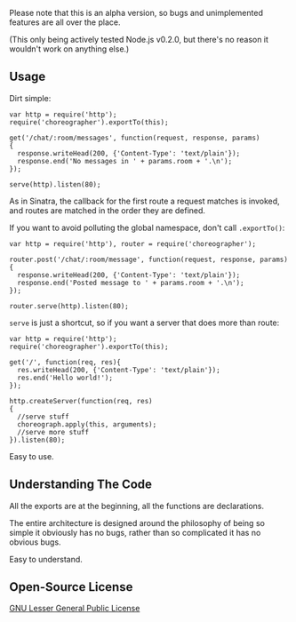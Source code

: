 Please note that this is an alpha version, so bugs and unimplemented features
are all over the place.

(This only being actively tested Node.js v0.2.0, but there's no reason it
wouldn't work on anything else.)

Usage
-----

Dirt simple:

    var http = require('http');
    require('choreographer').exportTo(this);
    
    get('/chat/:room/messages', function(request, response, params)
    {
      response.writeHead(200, {'Content-Type': 'text/plain'});
      response.end('No messages in ' + params.room + '.\n');
    });
    
    serve(http).listen(80);

As in Sinatra, the callback for the first route a request matches is invoked,
and routes are matched in the order they are defined.

If you want to avoid polluting the global namespace, don't call `.exportTo()`:

    var http = require('http'), router = require('choreographer');
    
    router.post('/chat/:room/message', function(request, response, params)
    {
      response.writeHead(200, {'Content-Type': 'text/plain'});
      response.end('Posted message to ' + params.room + '.\n');
    });
    
    router.serve(http).listen(80);

`serve` is just a shortcut, so if you want a server that does more than route:

    var http = require('http');
    require('choreographer').exportTo(this);
    
    get('/', function(req, res){
      res.writeHead(200, {'Content-Type': 'text/plain'});
      res.end('Hello world!');
    });
    
    http.createServer(function(req, res)
    {
      //serve stuff
      choreograph.apply(this, arguments);
      //serve more stuff
    }).listen(80);

Easy to use.

Understanding The Code
----------------------

All the exports are at the beginning, all the functions are declarations.

The entire architecture is designed around the philosophy of being so simple
it obviously has no bugs, rather than so complicated it has no obvious bugs.

Easy to understand.

Open-Source License
-------------------

[GNU Lesser General Public License](http://www.gnu.org/licenses/lgpl.html)
